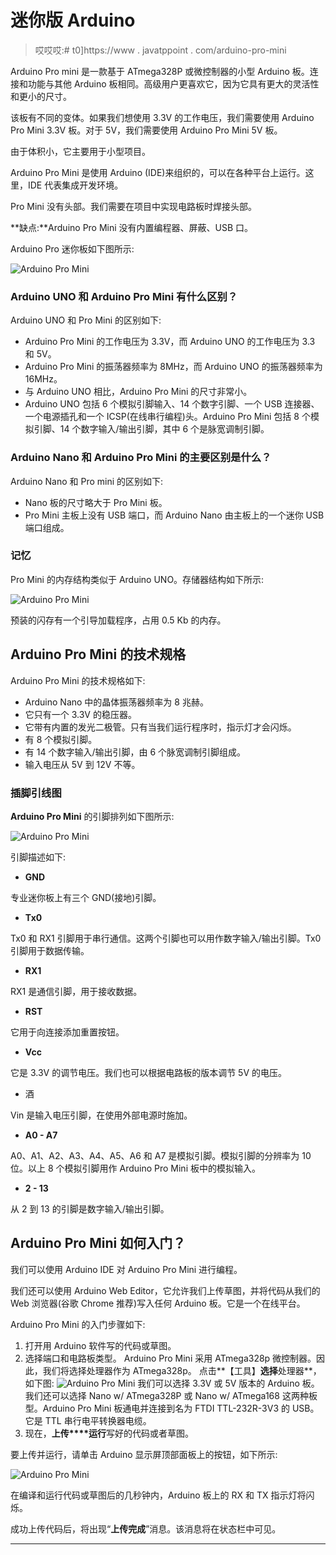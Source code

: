# 迷你版 Arduino

> 哎哎哎:# t0]https://www . javatppoint . com/arduino-pro-mini

Arduino Pro mini 是一款基于 ATmega328P 或微控制器的小型 Arduino 板。连接和功能与其他 Arduino 板相同。高级用户更喜欢它，因为它具有更大的灵活性和更小的尺寸。

该板有不同的变体。如果我们想使用 3.3V 的工作电压，我们需要使用 Arduino Pro Mini 3.3V 板。对于 5V，我们需要使用 Arduino Pro Mini 5V 板。

由于体积小，它主要用于小型项目。

Arduino Pro Mini 是使用 Arduino (IDE)来组织的，可以在各种平台上运行。这里，IDE 代表集成开发环境。

Pro Mini 没有头部。我们需要在项目中实现电路板时焊接头部。

**缺点:**Arduino Pro Mini 没有内置编程器、屏蔽、USB 口。

Arduino Pro 迷你板如下图所示:

![Arduino Pro Mini](../Images/fabcd8ec68a62d0a1162e98d0acadafc.png)

### Arduino UNO 和 Arduino Pro Mini 有什么区别？

Arduino UNO 和 Pro Mini 的区别如下:

*   Arduino Pro Mini 的工作电压为 3.3V，而 Arduino UNO 的工作电压为 3.3 和 5V。
*   Arduino Pro Mini 的振荡器频率为 8MHz，而 Arduino UNO 的振荡器频率为 16MHz。
*   与 Arduino UNO 相比，Arduino Pro Mini 的尺寸非常小。
*   Arduino UNO 包括 6 个模拟引脚输入、14 个数字引脚、一个 USB 连接器、一个电源插孔和一个 ICSP(在线串行编程)头。Arduino Pro Mini 包括 8 个模拟引脚、14 个数字输入/输出引脚，其中 6 个是脉宽调制引脚。

### Arduino Nano 和 Arduino Pro Mini 的主要区别是什么？

Arduino Nano 和 Pro mini 的区别如下:

*   Nano 板的尺寸略大于 Pro Mini 板。
*   Pro Mini 主板上没有 USB 端口，而 Arduino Nano 由主板上的一个迷你 USB 端口组成。

### 记忆

Pro Mini 的内存结构类似于 Arduino UNO。存储器结构如下所示:

![Arduino Pro Mini](../Images/ca0f741831231f1796eee54a31fc3823.png)

预装的闪存有一个引导加载程序，占用 0.5 Kb 的内存。

## Arduino Pro Mini 的技术规格

Arduino Pro Mini 的技术规格如下:

*   Arduino Nano 中的晶体振荡器频率为 8 兆赫。
*   它只有一个 3.3V 的稳压器。
*   它带有内置的发光二极管。只有当我们运行程序时，指示灯才会闪烁。
*   有 8 个模拟引脚。
*   有 14 个数字输入/输出引脚，由 6 个脉宽调制引脚组成。
*   输入电压从 5V 到 12V 不等。

### 插脚引线图

**Arduino Pro Mini** 的引脚排列如下图所示:

![Arduino Pro Mini](../Images/7d59a9b1cba9ff1c56ceb73bc78e7c82.png)

引脚描述如下:

*   **GND**

专业迷你板上有三个 GND(接地)引脚。

*   **Tx0**

Tx0 和 RX1 引脚用于串行通信。这两个引脚也可以用作数字输入/输出引脚。Tx0 引脚用于数据传输。

*   **RX1**

RX1 是通信引脚，用于接收数据。

*   **RST**

它用于向连接添加重置按钮。

*   **Vcc**

它是 3.3V 的调节电压。我们也可以根据电路板的版本调节 5V 的电压。

*   酒

Vin 是输入电压引脚，在使用外部电源时施加。

*   **A0 - A7**

A0、A1、A2、A3、A4、A5、A6 和 A7 是模拟引脚。模拟引脚的分辨率为 10 位。以上 8 个模拟引脚用作 Arduino Pro Mini 板中的模拟输入。

*   **2 - 13**

从 2 到 13 的引脚是数字输入/输出引脚。

## Arduino Pro Mini 如何入门？

我们可以使用 Arduino IDE 对 Arduino Pro Mini 进行编程。

我们还可以使用 Arduino Web Editor，它允许我们上传草图，并将代码从我们的 Web 浏览器(谷歌 Chrome 推荐)写入任何 Arduino 板。它是一个在线平台。

Arduino Pro Mini 的入门步骤如下:

1.  打开用 Arduino 软件写的代码或草图。
2.  选择端口和电路板类型。
    Arduino Pro Mini 采用 ATmega328p 微控制器。因此，我们将选择处理器作为 ATmega328p。
    点击**【工具】**选择**处理器**，如下图:
    ![Arduino Pro Mini](../Images/52ff05cebd4448081ffda01a7ada651e.png)
    我们可以选择 3.3V 或 5V 版本的 Arduino 板。我们还可以选择 Nano w/ ATmega328P 或 Nano w/ ATmega168 这两种板型。Arduino Pro Mini 板通电并连接到名为 FTDI TTL-232R-3V3 的 USB。它是 TTL 串行电平转换器电缆。
3.  现在，**上传****运行**写好的代码或者草图。

要上传并运行，请单击 Arduino 显示屏顶部面板上的按钮，如下所示:

![Arduino Pro Mini](../Images/a1f124623e7318569ec93756fc7edf29.png)

在编译和运行代码或草图后的几秒钟内，Arduino 板上的 RX 和 TX 指示灯将闪烁。

成功上传代码后，将出现“**上传完成**”消息。该消息将在状态栏中可见。

* * *